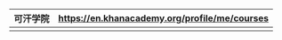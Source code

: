 
| 可汗学院 | https://en.khanacademy.org/profile/me/courses |
| ---- | --------------------------------------------- |
|      |                                               |
